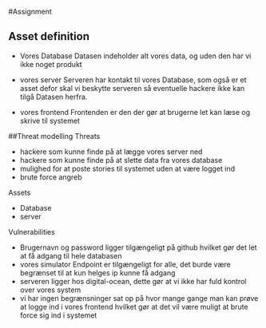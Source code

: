 #Assignment

## Asset definition

- Vores Database
Datasen indeholder alt vores data, og uden den har vi ikke noget produkt

- vores server
Serveren har kontakt til vores Database, som også er et asset defor skal vi beskytte serveren så eventuelle hackere ikke kan tilgå Datasen herfra.

- vores frontend
Frontenden er den der gør at brugerne let kan læse og skrive til systemet


##Threat modelling
Threats
- hackere som kunne finde på at lægge vores server ned
- hackere som kunne finde på at slette data fra vores database
- mulighed for at poste stories til systemet uden at være logget ind
- brute force angreb

Assets
- Database
- server

Vulnerabilities
- Brugernavn og password ligger tilgængeligt på github hvilket gør det let at få adgang til hele databasen
- vores simulator Endpoint er tilgængeligt for alle, det burde være begrænset til at kun helges ip kunne få adgang
-  serveren ligger hos digital-ocean, dette gør at vi ikke har fuld kontrol over vores system
- vi har ingen begrænsninger sat op på hvor mange gange man kan prøve at logge ind i vores frontend hvilket gør at det vil være muligt at brute force sig ind i systemet
